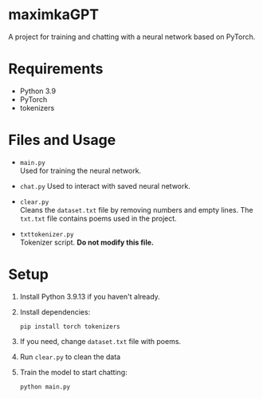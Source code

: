 # maximkaGPT

A project for training and chatting with a neural network based on PyTorch.

# Requirements

- Python 3.9
- PyTorch
- tokenizers

# Files and Usage

- `main.py`  
  Used for training the neural network.

- `chat.py`
  Used to interact with saved neural network.

- `clear.py`  
  Cleans the `dataset.txt` file by removing numbers and empty lines. The `txt.txt` file contains poems used in the project.

- `txttokenizer.py`  
  Tokenizer script. **Do not modify this file.**

# Setup

1. Install Python 3.9.13 if you haven't already.
2. Install dependencies:

   `pip install torch tokenizers`

3. If you need, change `dataset.txt` file with poems.
4. Run `clear.py` to clean the data
5. Train the model to start chatting:

   `python main.py`

